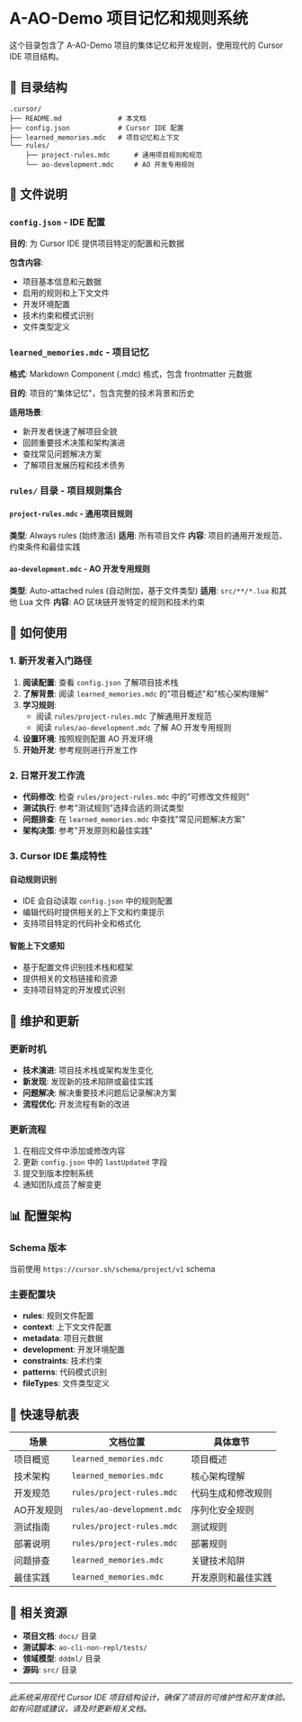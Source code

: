 # A-AO-Demo 项目记忆和规则系统

这个目录包含了 A-AO-Demo 项目的集体记忆和开发规则，使用现代的 Cursor IDE 项目结构。

## 📁 目录结构

```
.cursor/
├── README.md              # 本文档
├── config.json            # Cursor IDE 配置
├── learned_memories.mdc   # 项目记忆和上下文
└── rules/
    ├── project-rules.mdc      # 通用项目规则和规范
    └── ao-development.mdc     # AO 开发专用规则
```

## 📄 文件说明

### `config.json` - IDE 配置
**目的**: 为 Cursor IDE 提供项目特定的配置和元数据

**包含内容**:
- 项目基本信息和元数据
- 启用的规则和上下文文件
- 开发环境配置
- 技术约束和模式识别
- 文件类型定义

### `learned_memories.mdc` - 项目记忆
**格式**: Markdown Component (.mdc) 格式，包含 frontmatter 元数据

**目的**: 项目的"集体记忆"，包含完整的技术背景和历史

**适用场景**:
- 新开发者快速了解项目全貌
- 回顾重要技术决策和架构演进
- 查找常见问题解决方案
- 了解项目发展历程和技术债务

### `rules/` 目录 - 项目规则集合

#### `project-rules.mdc` - 通用项目规则
**类型**: Always rules (始终激活)
**适用**: 所有项目文件
**内容**: 项目的通用开发规范、约束条件和最佳实践

#### `ao-development.mdc` - AO 开发专用规则
**类型**: Auto-attached rules (自动附加，基于文件类型)
**适用**: `src/**/*.lua` 和其他 Lua 文件
**内容**: AO 区块链开发特定的规则和技术约束

## 🚀 如何使用

### 1. 新开发者入门路径
1. **阅读配置**: 查看 `config.json` 了解项目技术栈
2. **了解背景**: 阅读 `learned_memories.mdc` 的"项目概述"和"核心架构理解"
3. **学习规则**:
   - 阅读 `rules/project-rules.mdc` 了解通用开发规范
   - 阅读 `rules/ao-development.mdc` 了解 AO 开发专用规则
4. **设置环境**: 按照规则配置 AO 开发环境
5. **开始开发**: 参考规则进行开发工作

### 2. 日常开发工作流
- **代码修改**: 检查 `rules/project-rules.mdc` 中的"可修改文件规则"
- **测试执行**: 参考"测试规则"选择合适的测试类型
- **问题排查**: 在 `learned_memories.mdc` 中查找"常见问题解决方案"
- **架构决策**: 参考"开发原则和最佳实践"

### 3. Cursor IDE 集成特性

#### 自动规则识别
- IDE 会自动读取 `config.json` 中的规则配置
- 编辑代码时提供相关的上下文和约束提示
- 支持项目特定的代码补全和格式化

#### 智能上下文感知
- 基于配置文件识别技术栈和框架
- 提供相关的文档链接和资源
- 支持项目特定的开发模式识别

## 🔧 维护和更新

### 更新时机
- **技术演进**: 项目技术栈或架构发生变化
- **新发现**: 发现新的技术陷阱或最佳实践
- **问题解决**: 解决重要技术问题后记录解决方案
- **流程优化**: 开发流程有新的改进

### 更新流程
1. 在相应文件中添加或修改内容
2. 更新 `config.json` 中的 `lastUpdated` 字段
3. 提交到版本控制系统
4. 通知团队成员了解变更

## 📊 配置架构

### Schema 版本
当前使用 `https://cursor.sh/schema/project/v1` schema

### 主要配置块
- **rules**: 规则文件配置
- **context**: 上下文文件配置
- **metadata**: 项目元数据
- **development**: 开发环境配置
- **constraints**: 技术约束
- **patterns**: 代码模式识别
- **fileTypes**: 文件类型定义

## 🎯 快速导航表

| 场景 | 文档位置 | 具体章节 |
|------|----------|----------|
| 项目概览 | `learned_memories.mdc` | 项目概述 |
| 技术架构 | `learned_memories.mdc` | 核心架构理解 |
| 开发规范 | `rules/project-rules.mdc` | 代码生成和修改规则 |
| AO开发规则 | `rules/ao-development.mdc` | 序列化安全规则 |
| 测试指南 | `rules/project-rules.mdc` | 测试规则 |
| 部署说明 | `rules/project-rules.mdc` | 部署规则 |
| 问题排查 | `learned_memories.mdc` | 关键技术陷阱 |
| 最佳实践 | `learned_memories.mdc` | 开发原则和最佳实践 |

## 🔗 相关资源

- **项目文档**: `docs/` 目录
- **测试脚本**: `ao-cli-non-repl/tests/`
- **领域模型**: `dddml/` 目录
- **源码**: `src/` 目录

---

*此系统采用现代 Cursor IDE 项目结构设计，确保了项目的可维护性和开发体验。如有问题或建议，请及时更新相关文档。*
